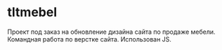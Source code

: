 # tltmebel
Проект под заказ на обновление дизайна сайта по продаже мебели.
Командная работа по верстке сайта. Использован JS.
